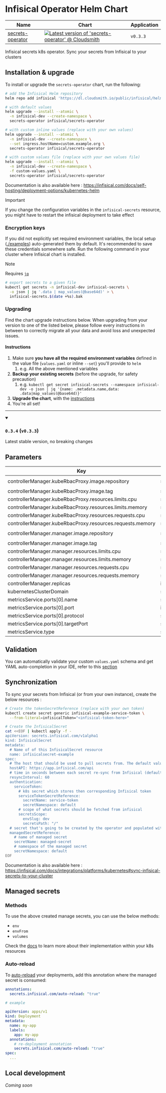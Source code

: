 

# Infisical Operator Helm Chart

| Name | Chart | Application |
| - | - | - |
| [secrets-operator](https://infisical.com/docs/integrations/platforms/kubernetes#install-operator) | [![Latest version of 'secrets-operator' @ Cloudsmith](https://api-prd.cloudsmith.io/v1/badges/version/infisical/helm-charts/helm/secrets-operator/latest/x/?render=true&show_latest=true)](https://cloudsmith.io/~infisical/repos/helm-charts/packages/detail/helm/secrets-operator/latest/) | `v0.3.3` |

Infisical secrets k8s operator. Sync your secrets from Infisical to your clusters

## Installation & upgrade

To install or upgrade the `secrets-operator` chart, run the following:

```sh
# add the Infisical Helm repository
helm repo add infisical 'https://dl.cloudsmith.io/public/infisical/helm-charts/helm/charts/' && helm repo update
```

```sh
# with default values
helm upgrade --install --atomic \
  -n infisical-dev --create-namespace \
  secrets-operator infisical/secrets-operator

# with custom inline values (replace with your own values)
helm upgrade --install --atomic \
  -n infisical-dev --create-namespace \
  --set ingress.hostName=custom.example.org \
  secrets-operator infisical/secrets-operator

# with custom values file (replace with your own values file)
helm upgrade --install --atomic \
  -n infisical-dev --create-namespace \
  -f custom-values.yaml \
  secrets-operator infisical/secrets-operator
```

Documentation is also available here : https://infisical.com/docs/self-hosting/deployment-options/kubernetes-helm

> [!IMPORTANT]
> If you change the configuration variables in the `infisical-secrets` resource, you might have to restart the infisical deployment to take effect

### Encryption keys

If you did not explicitly set required environment variables, the local setup ([./examples](./examples)) auto-generated them by default. It's recommended to save these credentials somewhere safe. Run the following command in your cluster where Infisical chart is installed.
 
> [!NOTE]
> Requires [`jq`](https://stedolan.github.io/jq/download/)

```sh
# export secrets to a given file
kubectl get secrets -n infisical-dev infisical-secrets \
  -o json | jq '.data | map_values(@base64d)' > \
  infisical-secrets.$(date +%s).bak
```

### Upgrading

Find the chart upgrade instructions below. When upgrading from your version to one of the listed below, please follow every instructions in between to correctly migrate all your data and avoid loss and unexpected issues.

#### Instructions

1. Make sure **you have all the required environment variables** defined in the value file (`values.yaml` or inline `--set`) you'll provide to `helm`
   1. e.g. All the above mentioned variables
1. **Backup your existing secrets** (before the upgrade, for safety precaution)
   1. e.g. `kubectl get secret infisical-secrets --namespace infisical-dev -o json | jq '{name: .metadata.name,data: .data|map_values(@base64d)}'`
2. **Upgrade the chart**, with the [instructions](#upgrading)
3. You're all set!

---

<details open>
<summary>

### **`0.3.4`** (`v0.3.3`)
</summary>

Latest stable version, no breaking changes

</details>

## Parameters

| Key | Type | Default | Description |
|-----|------|---------|-------------|
| controllerManager.kubeRbacProxy.image.repository | string | `"gcr.io/kubebuilder/kube-rbac-proxy"` |  |
| controllerManager.kubeRbacProxy.image.tag | string | `"v0.15.0"` |  |
| controllerManager.kubeRbacProxy.resources.limits.cpu | string | `"500m"` |  |
| controllerManager.kubeRbacProxy.resources.limits.memory | string | `"128Mi"` |  |
| controllerManager.kubeRbacProxy.resources.requests.cpu | string | `"5m"` |  |
| controllerManager.kubeRbacProxy.resources.requests.memory | string | `"64Mi"` |  |
| controllerManager.manager.image.repository | string | `"infisical/kubernetes-operator"` |  |
| controllerManager.manager.image.tag | string | `"latest"` |  |
| controllerManager.manager.resources.limits.cpu | string | `"500m"` |  |
| controllerManager.manager.resources.limits.memory | string | `"128Mi"` |  |
| controllerManager.manager.resources.requests.cpu | string | `"10m"` |  |
| controllerManager.manager.resources.requests.memory | string | `"64Mi"` |  |
| controllerManager.replicas | int | `1` |  |
| kubernetesClusterDomain | string | `"cluster.local"` |  |
| metricsService.ports[0].name | string | `"https"` |  |
| metricsService.ports[0].port | int | `8443` |  |
| metricsService.ports[0].protocol | string | `"TCP"` |  |
| metricsService.ports[0].targetPort | string | `"https"` |  |
| metricsService.type | string | `"ClusterIP"` |  |

## Validation

You can automatically validate your custom `values.yaml` schema and get YAML auto-completion in your IDE, refer to this [section](../README.md#validation)

## Synchronization

To sync your secrets from Infisical (or from your own instance), create the below resources :

```sh
# Create the tokenSecretReference (replace with your own token)
kubectl create secret generic infisical-example-service-token \
  --from-literal=infisicalToken="<infisical-token-here>"

# Create the InfisicalSecret
cat <<EOF | kubectl apply -f -
apiVersion: secrets.infisical.com/v1alpha1
kind: InfisicalSecret
metadata:
  # Name of of this InfisicalSecret resource
  name: infisicalsecret-example
spec:
  # The host that should be used to pull secrets from. The default value is https://app.infisical.com/api.
  hostAPI: https://app.infisical.com/api
  # time in seconds between each secret re-sync from Infisical (default 60s)
  resyncInterval: 60
  authentication:
    serviceToken:
      # k8s secret which stores then corresponding Infisical token
      serviceTokenSecretReference:
        secretName: service-token
        secretNamespace: default
      # scope of what secrets should be fetched from infisical
      secretsScope:
        envSlug: dev
        secretsPath: "/"
  # secret that's going to be created by the operator and populated with secrets from the above configuration
  managedSecretReference:
    # name of managed secret
    secretName: managed-secret
    # namespace of the managed secret
    secretNamespace: default
EOF
```

Documentation is also available here : https://infisical.com/docs/integrations/platforms/kubernetes#sync-infisical-secrets-to-your-cluster

## Managed secrets

### Methods

To use the above created manage secrets, you can use the below methods:

- `env`
- `envFrom`
- `volumes`

Check the [docs](https://infisical.com/docs/integrations/platforms/kubernetes#using-managed-secret-in-your-deployment) to learn more about their implementation within your k8s resources

### Auto-reload

To [auto-reload](https://infisical.com/docs/integrations/platforms/kubernetes#auto-redeployment) your deployments, add this annotation where the managed secret is consumed:

```yaml
annotations:
  secrets.infisical.com/auto-reload: "true"
```

```yml
# example

apiVersion: apps/v1
kind: Deployment
metadata:
  name: my-app
  labels:
    app: my-app
  annotations:
    # re-deployment annotation
    secrets.infisical.com/auto-reload: "true"
spec:
  ...
```

## Local development

*Coming soon*
